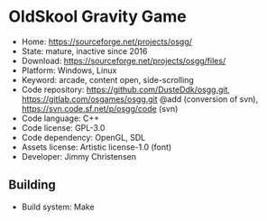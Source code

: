 # OldSkool Gravity Game

- Home: https://sourceforge.net/projects/osgg/
- State: mature, inactive since 2016
- Download: https://sourceforge.net/projects/osgg/files/
- Platform: Windows, Linux
- Keyword: arcade, content open, side-scrolling
- Code repository: https://github.com/DusteDdk/osgg.git, https://gitlab.com/osgames/osgg.git @add (conversion of svn), https://svn.code.sf.net/p/osgg/code (svn)
- Code language: C++
- Code license: GPL-3.0
- Code dependency: OpenGL, SDL
- Assets license: Artistic license-1.0 (font)
- Developer: Jimmy Christensen

## Building

- Build system: Make
